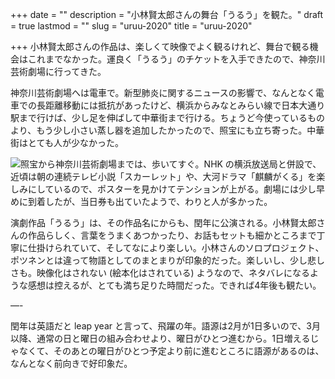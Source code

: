 +++
date = ""
description = "小林賢太郎さんの舞台「うるう」を観た。"
draft = true
lastmod = ""
slug = "uruu-2020"
title = "uruu-2020"

+++
小林賢太郎さんの作品は、楽しくて映像でよく観るけれど、舞台で観る機会はこれまでなかった。運良く「うるう」のチケットを入手できたので、神奈川芸術劇場に行ってきた。

神奈川芸術劇場へは電車で。新型肺炎に関するニュースの影響で、なんとなく電車での長距離移動には抵抗があったけど、横浜からみなとみらい線で日本大通り駅まで行けば、少し足を伸ばして中華街まで行ける。ちょうど今使っているものより、もう少し小さい蒸し器を追加したかったので、照宝にも立ち寄った。中華街はとても人が少なかった。

![](/uploads/17FE1C3C-C141-4ECE-AAD7-8B4042E77929.jpeg)照宝から神奈川芸術劇場までは、歩いてすぐ。NHK の横浜放送局と併設で、近頃は朝の連続テレビ小説「スカーレット」や、大河ドラマ「麒麟がくる」を楽しみにしているので、ポスターを見かけてテンションが上がる。劇場には少し早めに到着したが、当日券も出ていたようで、わりと人が多かった。

演劇作品「うるう」は、その作品名にからも、閏年に公演される。小林賢太郎さんの作品らしく、言葉をうまくあつかったり、お話もセットも細かところまで丁寧に仕掛けられていて、そしてなにより楽しい。小林さんのソロプロジェクト、ポツネンとは違って物語としてのまとまりが印象的だった。楽しいし、少し悲しさも。映像化はされない (絵本化はされている) ようなので、ネタバレになるような感想は控えるが、とても満ち足りた時間だった。できれば4年後も観たい。

—-

閏年は英語だと leap year と言って、飛躍の年。語源は2月が1日多いので、3月以降、通常の日と曜日の組み合わせより、曜日がひとつ進むから。1日増えるじゃなくて、そのあとの曜日がひとつ予定より前に進むところに語源があるのは、なんとなく前向きで好印象だ。